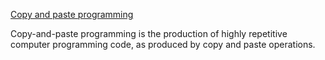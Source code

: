 [Copy and paste programming](https://en.wikipedia.org/wiki/Copy_and_paste_programming)

Copy-and-paste programming is the production of highly repetitive computer programming code, as produced by copy and paste operations.